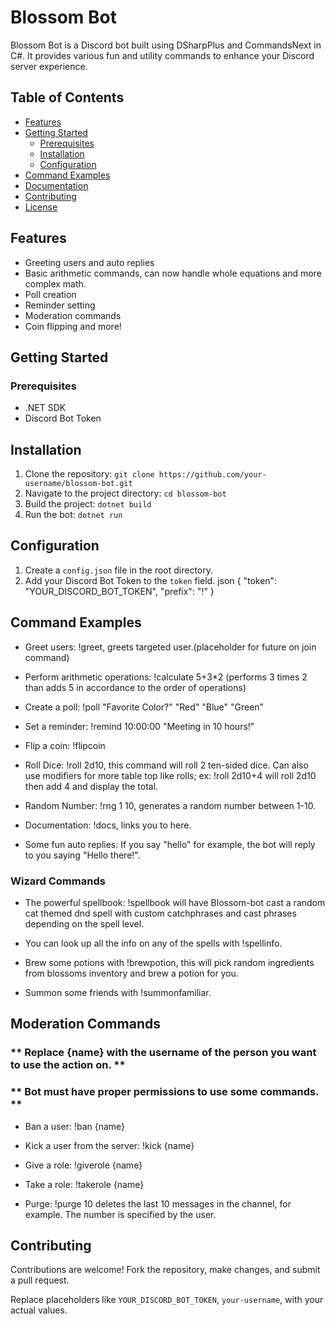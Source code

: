 # Blossom Bot

Blossom Bot is a Discord bot built using DSharpPlus and CommandsNext in C#. It provides various fun and utility commands to enhance your Discord server experience.

## Table of Contents
- [Features](#features)
- [Getting Started](#getting-started)
  - [Prerequisites](#prerequisites)
  - [Installation](#installation)
  - [Configuration](#configuration)
- [Command Examples](#command-examples)
- [Documentation](#documentation)
- [Contributing](#contributing)
- [License](#license)

## Features
- Greeting users and auto replies
- Basic arithmetic commands, can now handle whole equations and more complex math.
- Poll creation
- Reminder setting
- Moderation commands
- Coin flipping and more!

## Getting Started

### Prerequisites
- .NET SDK 
- Discord Bot Token

## Installation
1. Clone the repository: `git clone https://github.com/your-username/blossom-bot.git`
2. Navigate to the project directory: `cd blossom-bot`
3. Build the project: `dotnet build`
4. Run the bot: `dotnet run`

## Configuration
1. Create a `config.json` file in the root directory.
2. Add your Discord Bot Token to the `token` field.
json
{
  "token": "YOUR_DISCORD_BOT_TOKEN",
  "prefix": "!"
}

## Command Examples

- Greet users: !greet, greets targeted user.(placeholder for future on join command)

- Perform arithmetic operations: !calculate 5+3*2 (performs 3 times 2 than adds 5 in accordance to the order of operations)

- Create a poll: !poll "Favorite Color?" "Red" "Blue" "Green"

- Set a reminder: !remind 10:00:00 "Meeting in 10 hours!"

- Flip a coin: !flipcoin

- Roll Dice: !roll 2d10, this command will roll 2 ten-sided dice.
  Can also use modifiers for more table top like rolls; ex: !roll 2d10+4 will roll 2d10 then add 4 and display the total.

- Random Number: !rng 1 10, generates a random number between 1-10.

- Documentation: !docs, links you to here. 

- Some fun auto replies: If you say "hello" for example, the bot will reply to you saying "Hello there!".

### Wizard Commands

- The powerful spellbook: !spellbook will have Blossom-bot cast a random cat themed dnd spell with custom catchphrases and cast phrases depending on the spell level.

- You can look up all the info on any of the spells with !spellinfo.

- Brew some potions with !brewpotion, this will pick random ingredients from blossoms inventory and brew a potion for you.

- Summon some friends with !summonfamiliar.


## Moderation Commands

### ** Replace {name} with the username of the person you want to use the action on. **

### ** Bot must have proper permissions to use some commands. ** 


- Ban a user: !ban {name}

- Kick a user from the server: !kick {name}

- Give a role: !giverole {name}

- Take a role: !takerole {name}

- Purge: !purge 10 deletes the last 10 messages in the channel, for example. The number is specified by the user.

## Contributing
Contributions are welcome! Fork the repository, make changes, and submit a pull request.


Replace placeholders like `YOUR_DISCORD_BOT_TOKEN`, `your-username`, with your actual values.

